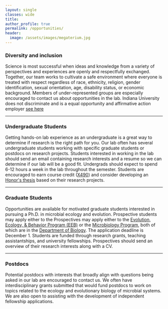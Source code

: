 ```yaml
---
layout: single
classes: wide
title: 
author_profile: true
permalink: /opportunities/
header:
  image: /assets/images/megaterium.jpg
---
```



### Diversity and inclusion
Science is most successful when ideas and knowledge from a variety of perspectives and experiences are openly and respectfully exchanged. Together, our team works to cultivate a safe environment where everyone is treated with respect regardless of race, ethnicity, religion, gender identification, sexual orientation, age, disability status, or economic background. Members of under-represented groups are especially encouraged to contact us about opportunities in the lab. Indiana University does not discriminate and is a equal opportunity and affirmative action employer [see here](https://policies.iu.edu/files/policy-pdfs/ua-01-equal-opportunity-affirmative-action.pdf)

---

### Undergraduate Students
Getting hands-on lab experience as an undergraduate is a great way to determine if research is the right path for you. Our lab often has several undergraduate students working with specific graduate students or postdocs on research projects. Students interested in working in the lab should send an email containing research interests and a resume so we can determine if our lab will be a good fit. Undergrads should expect to spend 6-12 hours a week in the lab throughout the semester. Students are encouraged to earn course credit ([X490](https://biology.indiana.edu/student-portal/undergraduate/courses/x490.html)) and consider developing an [Honor's thesis](https://biology.indiana.edu/student-portal/undergraduate/honors-program/thesis.html) based on their research projects. 

---

### Graduate Students
Opportunities are available for motivated graduate students interested in pursuing a Ph.D. in microbial ecology and evolution. Prospective students may apply either to the Prospectives may apply either to the [Evolution, Ecology, & Behavior Program (EEB)](https://biology.indiana.edu/graduate/evolution-ecology-behavior/index.html) or the [Microbiology Program](https://biology.indiana.edu/graduate/microbiology/index.html), both of which are in the [Department of Biology](https://biology.indiana.edu/). The application deadline is December 1. Students are funded through research grants, teaching assistantships, and university fellowships. Prospectives should send an overview of their research interests along with a CV. 

---

### Postdocs
Potential postdocs with interests that broadly align with questions being asked in our lab are encouraged to contact us. We often have interdisciplinary grants submitted that would fund postdocs to work on topics related to the ecology and evolutionary biology of microbial systems. We are also open to assisting with the development of independent fellowship applications. 
